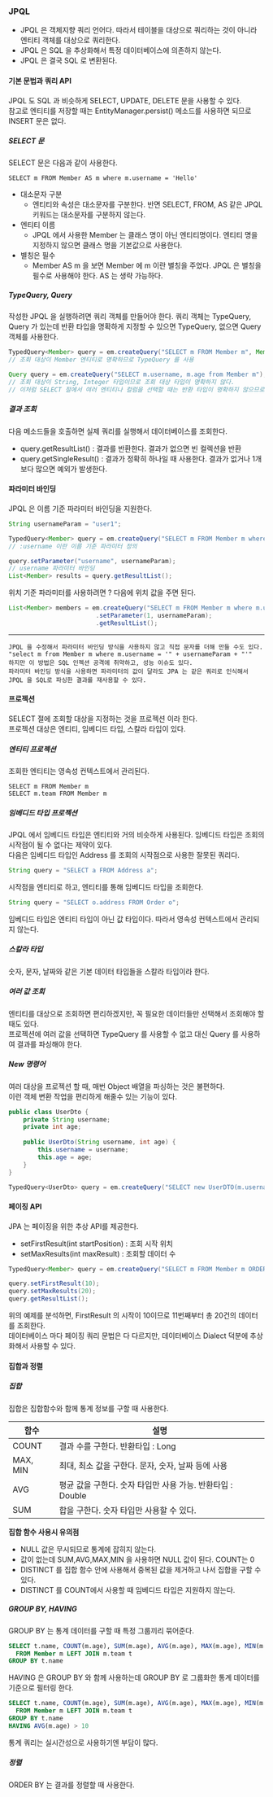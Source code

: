 ### JPQL

- JPQL 은 객체지향 쿼리 언어다. 따라서 테이블을 대상으로 쿼리하는 것이 아니라 엔티티 객체를 대상으로 쿼리한다.
- JPQL 은 SQL 을 추상화해서 특정 데이터베이스에 의존하지 않는다.
- JPQL 은 결국 SQL 로 변환된다.

#### 기본 문법과 쿼리 API

JPQL 도 SQL 과 비슷하게 SELECT, UPDATE, DELETE 문을 사용할 수 있다.  
참고로 엔티티를 저장할 때는 EntityManager.persist() 메소드를 사용하면 되므로 INSERT 문은 없다.

##### SELECT 문

SELECT 문은 다음과 같이 사용한다.
```
SELECT m FROM Member AS m where m.username = 'Hello'
```

- 대소문자 구분
    - 엔티티와 속성은 대소문자를 구분한다. 반면 SELECT, FROM, AS 같은 JPQL 키워드는 대소문자를 구분하지 않는다.
- 엔티티 이름
    - JPQL 에서 사용한 Member 는 클래스 명이 아닌 엔티티명이다. 엔티티 명을 지정하지 않으면 클래스 명을 기본값으로 사용한다.
- 별칭은 필수
    - Member AS m 을 보면 Member 에 m 이란 별칭을 주었다. JPQL 은 별칭을 필수로 사용해야 한다. AS 는 생략 가능하다.
    
##### TypeQuery, Query

작성한 JPQL 을 실행하려면 쿼리 객체를 만들어야 한다. 쿼리 객체는 TypeQuery, Query 가 있는데 반환 타입을 명확하게 지정할 수 있으면 TypeQuery, 없으면 Query 객체를 사용한다.

```java
TypedQuery<Member> query = em.createQuery("SELECT m FROM Member m", Member.class);
// 조회 대상이 Member 엔티티로 명확하므로 TypeQuery 를 사용
```

```java
Query query = em.createQuery("SELECT m.username, m.age from Member m");
// 조회 대상이 String, Integer 타입이므로 조회 대상 타입이 명확하지 않다.
// 이처럼 SELECT 절에서 여러 엔티티나 컬럼을 선택할 때는 반환 타입이 명확하지 않으므로 Query를 사용한다.
```


##### 결과 조회

다음 메소드들을 호출하면 실제 쿼리를 실행해서 데이터베이스를 조회한다.  

- query.getResultList() : 결과를 반환한다. 결과가 없으면 빈 컬렉션을 반환
- query.getSingleResult() : 결과가 정확히 하나일 때 사용한다. 결과가 없거나 1개보다 많으면 예외가 발생한다.

#### 파라미터 바인딩

JPQL 은 이름 기준 파라미터 바인딩을 지원한다.

```java
String usernameParam = "user1";

TypedQuery<Member> query = em.createQuery("SELECT m FROM Member m where m.username = :username", Member.class);
// :username 이란 이름 기준 파라미터 정의

query.setParameter("username", usernameParam);
// username 파라미터 바인딩
List<Member> results = query.getResultList();
```

위치 기준 파라미터를 사용하려면 ? 다음에 위치 값을 주면 된다.

```java
List<Member> members = em.createQuery("SELECT m FROM Member m where m.username = ?1", Member.class)
                        .setParameter(1, usernameParam);
                        .getResultList();
```

---
```
JPQL 을 수정해서 파라미터 바인딩 방식을 사용하지 않고 직접 문자를 더해 만들 수도 있다.
"select m from Member m where m.username = '" + usernameParam + "'"
하지만 이 방법은 SQL 인젝션 공격에 취약하고, 성능 이슈도 있다.
파라미터 바인딩 방식을 사용하면 파라미터의 값이 달라도 JPA 는 같은 쿼리로 인식해서 JPQL 을 SQL로 파싱한 결과를 재사용할 수 있다.
```

#### 프로젝션

SELECT 절에 조회할 대상을 지정하는 것을 프로젝션 이라 한다.  
프로젝션 대상은 엔티티, 임베디드 타입, 스칼라 타입이 있다.

##### 엔티티 프로젝션

조회한 엔티티는 영속성 컨텍스트에서 관리된다.
```
SELECT m FROM Member m  
SELECT m.team FROM Member m 
``` 

##### 임베디드 타입 프로젝션

JPQL 에서 임베디드 타입은 엔티티와 거의 비슷하게 사용된다. 임베디드 타입은 조회의 시작점이 될 수 없다는 제약이 있다.  
다음은 임베디드 타입인 Address 를 조회의 시작점으로 사용한 잘못된 쿼리다.
```java
String query = "SELECT a FROM Address a";
```

시작점을 엔티티로 하고, 엔티티를 통해 임베디드 타입을 조회한다.
```java
String query = "SELECT o.address FROM Order o";
```

임베디드 타입은 엔티티 타입이 아닌 값 타입이다. 따라서 영속성 컨텍스트에서 관리되지 않는다. 

##### 스칼라 타입 

숫자, 문자, 날짜와 같은 기본 데이터 타입들을 스칼라 타입이라 한다.

##### 여러 값 조회
엔티티를 대상으로 조회하면 편리하겠지만, 꼭 필요한 데이터들만 선택해서 조회해야 할 때도 있다.  
프로젝션에 여러 값을 선택하면 TypeQuery 를 사용할 수 없고 대신 Query 를 사용하여 결과를 파싱해야 한다.

##### New 명령어
여러 대상을 프로젝션 할 때, 매번 Object 배열을 파싱하는 것은 불편하다.  
이런 객체 변환 작업을 편리하게 해줄수 있는 기능이 있다.

```java
public class UserDto {
    private String username;
    private int age;
    
    public UserDto(String username, int age) {
        this.username = username;
        this.age = age;
    }
}
```

```java
TypedQuery<UserDto> query = em.createQuery("SELECT new UserDTO(m.username, m.age) FROM Member m", UserDTO.class);
```

#### 페이징 API
JPA 는 페이징을 위한 추상 API를 제공한다.  

- setFirstResult(int startPosition) : 조회 시작 위치
- setMaxResults(int maxResult) : 조회할 데이터 수

```java
TypedQuery<Member> query = em.createQuery("SELECT m FROM Member m ORDER BY m.username DESC");

query.setFirstResult(10);
query.setMaxResults(20);
query.getResultList();
```

위의 예제를 분석하면, FirstResult 의 시작이 10이므로 11번째부터 총 20건의 데이터를 조회한다.  
데이터베이스 마다 페이징 쿼리 문법은 다 다르지만, 데이터베이스 Dialect 덕분에 추상화해서 사용할 수 있다.

#### 집합과 정렬 

##### 집합
집합은 집합함수와 함께 통계 정보를 구할 때 사용한다.

|함수|설명|
|---|---|
|COUNT|결과 수를 구한다. 반환타입 : Long|
|MAX, MIN|최대, 최소 값을 구한다. 문자, 숫자, 날짜 등에 사용|
|AVG|평균 값을 구한다. 숫자 타입만 사용 가능. 반환타입 : Double|
|SUM|합을 구한다. 숫자 타입만 사용할 수 있다.|

**집합 함수 사용시 유의점**
- NULL 값은 무시되므로 통계에 잡히지 않는다.
- 값이 없는데 SUM,AVG,MAX,MIN 을 사용하면 NULL 값이 된다. COUNT는 0
- DISTINCT 를 집합 함수 안에 사용해서 중복된 값을 제거하고 나서 집합을 구할 수 있다.
- DISTINCT 를 COUNT에서 사용할 때 임베디드 타입은 지원하지 않는다.

##### GROUP BY, HAVING
GROUP BY 는 통계 데이터를 구할 때 특정 그룹끼리 묶어준다.
```sql
SELECT t.name, COUNT(m.age), SUM(m.age), AVG(m.age), MAX(m.age), MIN(m.age)
  FROM Member m LEFT JOIN m.team t 
GROUP BY t.name
```

HAVING 은 GROUP BY 와 함께 사용하는데 GROUP BY 로 그룹화한 통계 데이터를 기준으로 필터링 한다.
```sql
SELECT t.name, COUNT(m.age), SUM(m.age), AVG(m.age), MAX(m.age), MIN(m.age)
  FROM Member m LEFT JOIN m.team t 
GROUP BY t.name
HAVING AVG(m.age) > 10
```

통계 쿼리는 실시간성으로 사용하기엔 부담이 많다. 

##### 정렬
ORDER BY 는 결과를 정렬할 때 사용한다.

